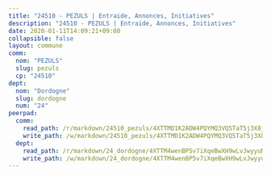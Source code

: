 ```yaml
---
title: "24510 - PEZULS | Entraide, Annonces, Initiatives"
description: "24510 - PEZULS | Entraide, Annonces, Initiatives"
date: 2020-01-11T14:09:21+09:00
collapsible: false
layout: commune
comm:
  nom: "PEZULS"
  slug: pezuls
  cp: "24510"
dept:
  nom: "Dordogne"
  slug: dordogne
  num: "24"
peerpad:
  comm:
    read_path: /r/markdown/24510_pezuls/4XTTMD1K2ADW4PQYMQ3VQ5TaT5j3X8j7VVCfmnv4gAP9ka85P
    write_path: /w/markdown/24510_pezuls/4XTTMD1K2ADW4PQYMQ3VQ5TaT5j3X8j7VVCfmnv4gAP9ka85P-K3TgUEuGRBMqAy3ydp2nKGSZP82Z97fjRKR2YZVKF6tyfo9W8DrZHSiQWfZzJ9FvLNwwiXM3sQqZgHggDTggWYxB2XSxpomGNztE3dNR2LyhBCRE3DMzKwmweiprho6Z6TFsj9FP
  dept:
    read_path: /r/markdown/24_dordogne/4XTTM4wenBP5v7iXqeBwXH9wLvJwyyuNKzLxRyGzSZXmCuzgg
    write_path: /w/markdown/24_dordogne/4XTTM4wenBP5v7iXqeBwXH9wLvJwyyuNKzLxRyGzSZXmCuzgg-K3TgUusQQUSAmJPXozCTSBeqjqksxkVWGVxtHwEFrs5RuocQr8weKG2oQg7MVeg2F9Hhv7ggtBiBU8D9pdXEPa9M67VU3BzgAG9BCtQw3VY3Xcxk2YSegk3iUXMkpicGxxJr7mWp
---
```



